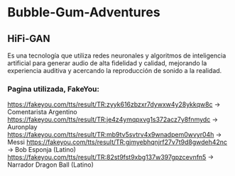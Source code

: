 # Bubble-Gum-Adventures

## HiFi-GAN
Es una tecnología que utiliza redes neuronales y algoritmos de inteligencia artificial para generar audio de alta fidelidad y calidad, mejorando la experiencia auditiva y acercando la reproducción de sonido a la realidad.

### Pagina utilizada, FakeYou:  

https://fakeyou.com/tts/result/TR:zyyk616zbzxr7dywxw4y28ykkqw8c -> Comentarista Argentino
https://fakeyou.com/tts/result/TR:je4z4ymqpxvg1s372acz7y8fnmydc -> Auronplay
https://fakeyou.com/tts/result/TR:mb9tv5svtrv4x9wnadpem0wvyr04h -> Messi
https://fakeyou.com/tts/result/TR:gjmyebhqnjrf27v7t9d8gwdeh42nc -> Bob Esponja (Latino)
https://fakeyou.com/tts/result/TR:82st9fst9xbg137w397gpzcevnfn5 -> Narrador Dragon Ball (Latino)
